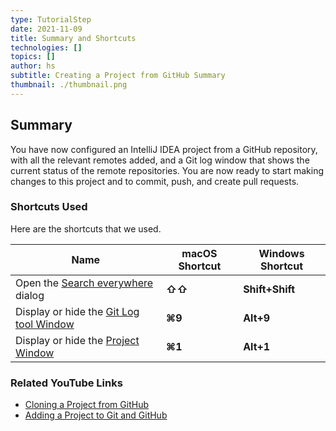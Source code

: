 ```yaml
---
type: TutorialStep
date: 2021-11-09
title: Summary and Shortcuts
technologies: []
topics: []
author: hs
subtitle: Creating a Project from GitHub Summary
thumbnail: ./thumbnail.png
---
```


## Summary 
You have now configured an IntelliJ IDEA project from a GitHub repository, with all the relevant remotes added, and a Git log window that shows the current status of the remote repositories. You are now ready to start making changes to this project and to commit, push, and create pull requests.

### Shortcuts Used
Here are the shortcuts that we used.

| Name      | macOS Shortcut | Windows Shortcut |
| ----------- | ----------- | ----------- |
|Open the [Search everywhere](https://www.jetbrains.com/help/idea/searching-everywhere.html) dialog |**⇧⇧** |**Shift+Shift**|
|Display or hide the [Git Log tool Window](https://www.jetbrains.com/help/idea/investigate-changes.html) |**⌘9**|**Alt+9**|
|Display or hide the [Project Window](https://www.jetbrains.com/help/idea/project-tool-window.html) |**⌘1**|**Alt+1**|

### Related YouTube Links
- [Cloning a Project from GitHub](https://www.youtube.com/watch?v=aBVOAnygcZw)
- [Adding a Project to Git and GitHub](https://www.youtube.com/watch?v=mf2-MOl0VXY)